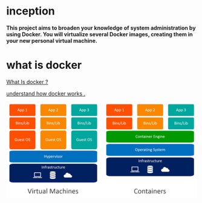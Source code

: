 # inception
**This project aims to broaden your knowledge of system administration by using Docker. You will virtualize several Docker images, creating them in your new personal virtual machine.**

# what is docker 

[What Is docker ? ](https://docs.docker.com/get-started/overview/)

[understand how docker works .](https://youtu.be/Tyy1BUEmhwg)

![example of rotations](./containers-vs-virtual-machines.jpg)
